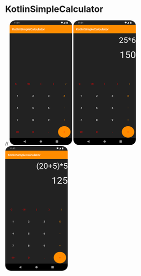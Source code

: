 # KotlinSimpleCalculator

<p align="left" width="100%">
//
<img src="https://github.com/tolgabudanoglu/KotlinSimpleCalculator/blob/master/Screenshot_20220901_140243.png" width="200" height="400">
<img src="https://github.com/tolgabudanoglu/KotlinSimpleCalculator/blob/master/Screenshot_20220901_140251.png" width="200" height="400">
<img src="https://github.com/tolgabudanoglu/KotlinSimpleCalculator/blob/master/Screenshot_20220901_140236.png" width="200" height="400">
</p>
